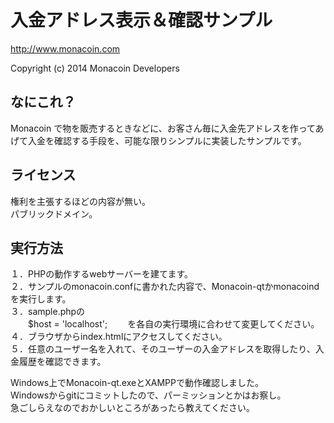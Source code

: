 入金アドレス表示＆確認サンプル
================================

http://www.monacoin.com

Copyright (c) 2014      Monacoin Developers

なにこれ？
----------------

Monacoin で物を販売するときなどに、お客さん毎に入金先アドレスを作ってあげて入金を確認する手段を、可能な限りシンプルに実装したサンプルです。


ライセンス
-------

権利を主張するほどの内容が無い。  
パブリックドメイン。


実行方法
-------------------

１．PHPの動作するwebサーバーを建てます。  
２．サンプルのmonacoin.confに書かれた内容で、Monacoin-qtかmonacoindを実行します。  
３．sample.phpの  
　　$host = 'localhost';
　　を各自の実行環境に合わせて変更してください。  
４．ブラウザからindex.htmlにアクセスしてください。  
５．任意のユーザー名を入れて、そのユーザーの入金アドレスを取得したり、入金履歴を確認できます。  


Windows上でMonacoin-qt.exeとXAMPPで動作確認しました。  
Windowsからgitにコミットしたので、パーミッションとかはお察し。  
急ごしらえなのでおかしいところがあったら教えてください。  
